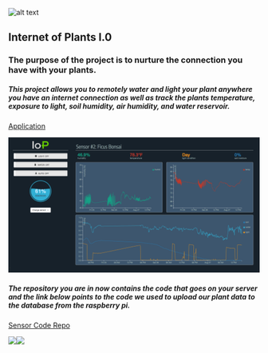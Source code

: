 ![alt text](/public/assets/images/info1.png "Logo Title Text 1")

## Internet of Plants I.0
### The purpose of the project is to nurture the connection you have with your plants.

##### This project allows you to remotely water and light your plant anywhere you have an internet connection as well as track the plants temperature, exposure to light, soil humidity, air humidity, and water reservoir.

[Application](https://noodle-northwestern.herokuapp.com/ "sensor code repository")

<img src="public/assets/images/ui.png" width="800px"/>


##### The repository you are in now contains the code that goes on your server and the link below points to the code we used to upload our plant data to the database from the raspberry pi.


[Sensor Code Repo](https://github.com/tstorti/noodle-sensor "sensor code repository")

<img src="public/assets/images/info3.png" width="50%"/><img src="public/assets/images/info2.png" width="50%"/>
